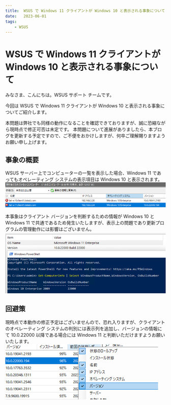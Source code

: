 ```yaml
---
title:  WSUS で Windows 11 クライアントが Windows 10 と表示される事象について
date:   2023-06-01
tags:
    - WSUS
---
```

# WSUS で Windows 11 クライアントが Windows 10 と表示される事象について

みなさま、こんにちは。WSUS サポート チームです。

今回は WSUS で Windows 11 クライアントが Windows 10 と表示される事象についてご紹介します。

本問題は弊社でも同様の動作になることを確認できておりますが、誠に恐縮ながら現時点で修正可否は未定です。
本問題について進展がありましたら、本ブログを更新する予定ですので、ご不便をおかけしますが、何卒ご理解賜りますようお願い申し上げます。

## 事象の概要

WSUS サーバー上でコンピューターの一覧を表示した場合、Windows 11 であってもオペレーティング システムの表示項目は Windows 10 と表示されます。
![](./20230601_01/2023-06-01-16-32-45.png)

本事象はクライアント バージョンを判断するための情報が Windows 10 と Windows 11 で共通であるため発生いたしますが、表示上の問題であり更新プログラムの管理動作には影響はございません。
![](./20230601_01/2023-06-01-16-33-09.png)

## 回避策

現時点で本動作の修正予定はございませんので、恐れ入りますが、クライアントのオペレーティング システムの判別には表示列を追加し、バージョンの情報にて 10.0.22000 以降である場合には Windows 11 と判断いただけますようお願いいたします。
![](./20230601_01/2023-06-01-16-33-48.png)
